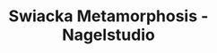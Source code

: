 ---
title: "Swiacka Metamorphosis - Nagelstudio"
url: /frankfurt-am-main/swiacka-metamorphosis-nagelstudio/
shop: Kosmetik
---